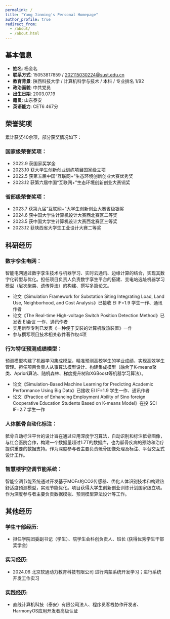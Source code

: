 ```yaml
---
permalink: /
title: "Yang Jinming's Personal Homepage"
author_profile: true
redirect_from: 
  - /about/
  - /about.html
---
```


## 基本信息

- **姓名**: 杨金名
- **联系方式**: 15053817859 / 202115030224@sust.edu.cn
- **教育背景**: 陕西科技大学 / 计算机科学与技术 / 本科 / 专业排名 1/92
- **政治面貌**: 中共党员
- **出生日期**: 2003.07.19
- **籍贯**: 山东泰安
- **英语能力**: CET6 467分


## 荣誉奖项

累计获奖40余项，部分获奖情况如下：

### 国家级荣誉奖项：
- 2022.9 获国家奖学金
- 2023.10 获大学生创新创业训练项目国家级立项
- 2022.5 获第五届中国“互联网+”生态环境创新创业大赛优秀奖
- 2023.12 获第六届中国“互联网+”生态环境创新创业大赛铜奖

### 省部级荣誉奖项：
- 2023.7 获第九届“互联网+”大学生创新创业大赛省级银奖
- 2024.6 获中国大学生计算机设计大赛西北赛区二等奖
- 2023.5 获中国大学生计算机设计大赛西北赛区三等奖
- 2023.12 获陕西省大学生工业设计大赛二等奖

## 科研经历

### 数字孪生电网：
智能电网通过数字孪生技术与机器学习、实时云通讯、边缘计算的结合，实现其数字化转型与优化。担任项目负责人负责数字孪生平台的搭建、变电站选址机器学习模型（层次聚类、遗传算法）的构建、撰写多篇论文。

- 论文《Simulation Framework for Substation Siting Integrating Load, Land Use, Neighborhood, and Cost Analysis》已接收 EI IF=1.9 学生一作、通讯作者
- 论文《The Real-time High-voltage Switch Position Detection Method》已发表 EI会议 一作、通讯作者
- 实用新型专利已发表《一种便于安装的计算机散热装置》一作
- 参与撰写项目技术相关软件著作权4项

### 行为特征预测成绩模型：
预测模型构建了机器学习集成模型，精准预测高校学生的学业成绩，实现高效学生管理。担任项目负责人从事算法模型设计、构建集成模型（融合了K-means聚类、Apriori算法、随机森林、梯度提升树和XGBoost等机器学习算法）。

- 论文《Simulation-Based Machine Learning for Predicting Academic Performance Using Big Data》已接收 EI IF=1.9 学生一作、通讯作者
- 论文《Practice of Enhancing Employment Ability of Sino foreign Cooperative Education Students Based on K-means Model》在投 SCI IF=2.7 学生一作

### 人体骶骨自动化标注：
骶骨自动标注平台的设计旨在通过应用深度学习算法，自动识别和标注骶骨图像，与红会医院合作，构建一个数据量超过1.7T的数据库，也为骶骨疾病的预防和治疗提供重要的数据支持。作为深度参与者主要负责骶骨图像处理及标注、平台交互式设计工作。

### 智慧楼宇空调节能系统：
智能空调节能系统通过开发基于MOFs的CO2传感器、优化人体识别技术和构建热舒适度预测模型，实现节能优化。项目获得大学生创新创业训练计划国家级立项。作为深度参与者主要负责数据模拟、预测模型算法设计等工作。

## 其他经历

### 学生干部经历:
- 担任学院团委副书记（学生）、院学生会科创负责人、班长 (获得优秀学生干部奖学金)

### 实习经历:
- 2024.06 北京软通动力教育科技有限公司 进行鸿蒙系统开发学习；进行系统开发工作实习

### 实践经历:
- 直线计算机科技（泰安）有限公司法人、程序员客栈协作开发者、HarmonyOS应用开发者高级认证

